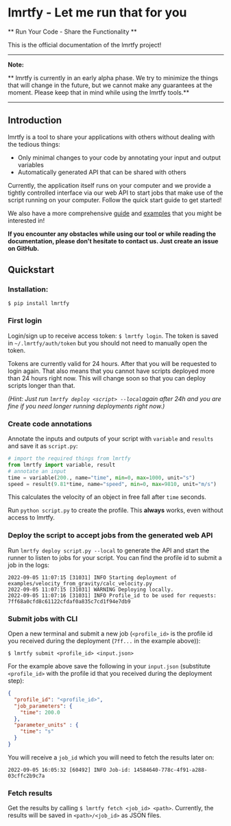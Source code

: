 # lmrtfy - Let me run that for you
** Run Your Code - Share the Functionality **

This is the official documentation of the lmrtfy project!

---

**Note:**

** lmrtfy is currently in an early alpha phase. We try to minimize the things that will change in
the future, but we cannot make any guarantees at the moment. Please keep that in mind while using
the lmrtfy tools.**

---

## Introduction

lmrtfy is a tool to share your applications with others without dealing with the tedious things:

* Only minimal changes to your code by annotating your input and output variables
* Automatically generated API that can be shared with others

Currently, the application itself runs on your computer and we provide a tightly controlled interface
via our web API to start jobs that make use of the script running on your computer. Follow the quick 
start guide to get started!

We also have a more comprehensive [guide](guide.md) and [examples](examples.md) that you might be interested in!

**If you encounter any obstacles while using our tool or while reading the documentation, please don't
hesitate to contact us. Just create an issue on GitHub.**

## Quickstart
### Installation: 
`$ pip install lmrtfy`

### First login 
Login/sign up to receive access token: `$ lmrtfy login`. The token is saved in `~/.lmrtfy/auth/token` but you 
should not need to manually open the token.

Tokens are currently valid for 24 hours. After that you will be requested to login again. That also means
that you cannot have scripts deployed more than 24 hours right now. This will change soon so that you 
can deploy scripts longer than that.

_(Hint: Just run `lmrtfy deploy <script> --local`again after 24h and you are fine if you need longer running
deployments right now.)_

### Create code annotations
Annotate the inputs and outputs of your script with `variable` and `results` and save it as `script.py`:
```python
# import the required things from lmrtfy
from lmrtfy import variable, result
# annotate an input
time = variable(200., name="time", min=0, max=1000, unit="s")
speed = result(9.81*time, name="speed", min=0, max=9810, unit="m/s")
```

This calculates the velocity of an object in free fall after `time` seconds.

Run `python script.py` to create the profile. This **always** works, even without access to lmrtfy. 

### Deploy the script to accept jobs from the generated web API
Run `lmrtfy deploy script.py --local` to generate the API and start the runner to listen to jobs for your script. 
You can find the profile id to submit a job in the logs: 
```shell
2022-09-05 11:07:15 [31031] INFO Starting deployment of examples/velocity_from_gravity/calc_velocity.py
2022-09-05 11:07:15 [31031] WARNING Deploying locally.
2022-09-05 11:07:16 [31031] INFO Profile_id to be used for requests: 7ff68a0cfd8c61122cfdaf0a835c7cd1f94e7db9
```

### Submit jobs with CLI
Open a new terminal and submit a new job (`<profile_id>` is the profile id you received during the deployment (`7ff...` in the example above)): 
```shell
$ lmrtfy submit <profile_id> <input.json>
```
For the example above save the following in your `input.json` (substitute `<profile_id>` with the profile id that you received during the deployment step):
```json
{
  "profile_id": "<profile_id>",
  "job_parameters": {
    "time": 200.0
  },
  "parameter_units" : {
    "time": "s"
  }
}
```
You will receive a `job_id` which you will need to fetch the results later on:
```shell
2022-09-05 16:05:32 [60492] INFO Job-id: 14584640-778c-4f91-a288-03cffc2b9c7a
```
### Fetch results
Get the results by calling `$ lmrtfy fetch <job_id> <path>`. Currently, the results will be saved 
in `<path>/<job_id>` as JSON files. 



